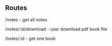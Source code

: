 ## Routes

/notes - get all notes

/notes/:id/download  - user download pdf book file

/notes/:id - get one book 


